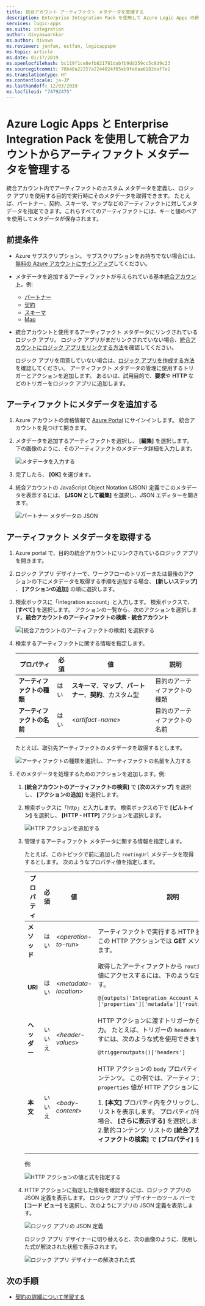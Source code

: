 ```yaml
---
title: 統合アカウント アーティファクト メタデータを管理する
description: Enterprise Integration Pack を使用して Azure Logic Apps の統合アカウントからアーティファクト メタデータを追加または取得する
services: logic-apps
ms.suite: integration
author: divyaswarnkar
ms.author: divswa
ms.reviewer: jonfan, estfan, logicappspm
ms.topic: article
ms.date: 01/17/2019
ms.openlocfilehash: bc119f1ce8efb821781dabfb9dd259cc5c8d9c23
ms.sourcegitcommit: 76b48a22257a2244024f05eb9fe8aa6182daf7e2
ms.translationtype: HT
ms.contentlocale: ja-JP
ms.lasthandoff: 12/03/2019
ms.locfileid: "74792475"
---
```

# <a name="manage-artifact-metadata-in-integration-accounts-with-azure-logic-apps-and-enterprise-integration-pack"></a>Azure Logic Apps と Enterprise Integration Pack を使用して統合アカウントからアーティファクト メタデータを管理する

統合アカウント内でアーティファクトのカスタム メタデータを定義し、ロジック アプリを使用する目的で実行時にそのメタデータを取得できます。 たとえば、パートナー、契約、スキーマ、マップなどのアーティファクトに対してメタデータを指定できます。これらすべてのアーティファクトには、キーと値のペアを使用してメタデータが保存されます。 

## <a name="prerequisites"></a>前提条件

* Azure サブスクリプション。 サブスクリプションをお持ちでない場合には、<a href="https://azure.microsoft.com/free/" target="_blank">無料の Azure アカウントにサインアップ</a>してください。

* メタデータを追加するアーティファクトが与えられている基本[統合アカウント](../logic-apps/logic-apps-enterprise-integration-create-integration-account.md)。例: 

  * [パートナー](logic-apps-enterprise-integration-partners.md)
  * [契約](logic-apps-enterprise-integration-agreements.md)
  * [スキーマ](logic-apps-enterprise-integration-schemas.md)
  * [Map](logic-apps-enterprise-integration-maps.md)

* 統合アカウントと使用するアーティファクト メタデータにリンクされているロジック アプリ。 ロジック アプリがまだリンクされていない場合、[統合アカウントにロジック アプリをリンクする方法](logic-apps-enterprise-integration-create-integration-account.md#link-account)を確認してください。 

  ロジック アプリを用意していない場合は、[ロジック アプリを作成する方法](../logic-apps/quickstart-create-first-logic-app-workflow.md)を確認してください。 
  アーティファクト メタデータの管理に使用するトリガーとアクションを追加します。 あるいは、試用目的で、**要求**や **HTTP** などのトリガーをロジック アプリに追加します。

## <a name="add-metadata-to-artifacts"></a>アーティファクトにメタデータを追加する

1. Azure アカウントの資格情報で <a href="https://portal.azure.com" target="_blank">Azure Portal</a> にサインインします。 統合アカウントを見つけて開きます。

1. メタデータを追加するアーティファクトを選択し、 **[編集]** を選択します。 下の画像のように、そのアーティファクトのメタデータ詳細を入力します。

   ![メタデータを入力する](media/logic-apps-enterprise-integration-metadata/add-partner-metadata.png)

1. 完了したら、 **[OK]** を選びます。

1. 統合アカウントの JavaScript Object Notation (JSON) 定義でこのメタデータを表示するには、 **[JSON として編集]** を選択し、JSON エディターを開きます。 

   ![パートナー メタデータの JSON](media/logic-apps-enterprise-integration-metadata/partner-metadata.png)

## <a name="get-artifact-metadata"></a>アーティファクト メタデータを取得する

1. Azure portal で、目的の統合アカウントにリンクされているロジック アプリを開きます。 

1. ロジック アプリ デザイナーで、ワークフローのトリガーまたは最後のアクションの下にメタデータを取得する手順を追加する場合、 **[新しいステップ]** 、 **[アクションの追加]** の順に選択します。 

1. 検索ボックスに「integration account」と入力します。 検索ボックスで、 **[すべて]** を選択します。 アクションの一覧から、次のアクションを選択します。**統合アカウントのアーティファクトの検索 - 統合アカウント**

   ![[統合アカウントのアーティファクトの検索] を選択する](media/logic-apps-enterprise-integration-metadata/integration-account-artifact-lookup.png)

1. 検索するアーティファクトに関する情報を指定します。

   | プロパティ | 必須 | 値 | 説明 | 
   |----------|---------|-------|-------------| 
   | **アーティファクトの種類** | はい | **スキーマ**、**マップ**、**パートナー**、**契約**、カスタム型 | 目的のアーティファクトの種類 | 
   | **アーティファクトの名前** | はい | <*artifact-name*> | 目的のアーティファクトの名前 | 
   ||| 

   たとえば、取引先アーティファクトのメタデータを取得するとします。

   ![アーティファクトの種類を選択し、アーティファクトの名前を入力する](media/logic-apps-enterprise-integration-metadata/artifact-lookup-information.png)

1. そのメタデータを処理するためのアクションを追加します。例:

   1. **[統合アカウントのアーティファクトの検索]** で **[次のステップ]** を選択し、 **[アクションの追加]** を選択します。 

   1. 検索ボックスに「http」と入力します。 検索ボックスの下で **[ビルトイン]** を選択し、 **[HTTP - HTTP]** アクションを選択します。

      ![HTTP アクションを追加する](media/logic-apps-enterprise-integration-metadata/http-action.png)

   1. 管理するアーティファクト メタデータに関する情報を指定します。 

      たとえば、このトピックで前に追加した `routingUrl` メタデータを取得するとします。 次のようなプロパティ値を指定します。 

      | プロパティ | 必須 | 値 | 説明 | 
      |----------|----------|-------|-------------| 
      | **メソッド** | はい | <*operation-to-run*> | アーティファクトで実行する HTTP 操作。 たとえば、この HTTP アクションでは **GET** メソッドが使用されます。 | 
      | **URI** | はい | <*metadata-location*> | 取得したアーティファクトから `routingUrl` メタデータ値にアクセスするには、下のような式を使用できます。 <p>`@{outputs('Integration_Account_Artifact_Lookup')['properties']['metadata']['routingUrl']}` | 
      | **ヘッダー** | いいえ | <*header-values*> | HTTP アクションに渡すトリガーからのヘッダー出力。 たとえば、トリガーの `headers` プロパティ値を渡すには、次のような式を使用できます。 <p>`@triggeroutputs()['headers']` | 
      | **本文** | いいえ | <*body-content*> | HTTP アクションの `body` プロパティで渡すその他のコンテンツ。 この例では、アーティファクトの `properties` 値が HTTP アクションに渡されます。 <p>1. **[本文]** プロパティ内をクリックし、動的コンテンツ リストを表示します。 プロパティが表示されていない場合、 **[さらに表示する]** を選択します。 <br>2.動的コンテンツ リストの **[統合アカウントのアーティファクトの検索]** で **[プロパティ]** を選択します。 | 
      |||| 

      例:

      ![HTTP アクションの値と式を指定する](media/logic-apps-enterprise-integration-metadata/add-http-action-values.png)

   1. HTTP アクションに指定した情報を確認するには、ロジック アプリの JSON 定義を表示します。 ロジック アプリ デザイナーのツール バーで **[コード ビュー]** を選択し、次のようにアプリの JSON 定義を表示します。

      ![ロジック アプリの JSON 定義](media/logic-apps-enterprise-integration-metadata/finished-logic-app-definition.png)

      ロジック アプリ デザイナーに切り替えると、次の画像のように、使用した式が解決された状態で表示されます。

      ![ロジック アプリ デザイナーの解決された式](media/logic-apps-enterprise-integration-metadata/resolved-expressions.png)

## <a name="next-steps"></a>次の手順

* [契約の詳細について学習する](logic-apps-enterprise-integration-agreements.md)
